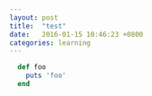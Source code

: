```yaml
---
layout: post
title:  "test"
date:   2016-01-15 10:46:23 +0800
categories: learning 
---
```


```ruby
  def foo
    puts 'foo'
  end
```
